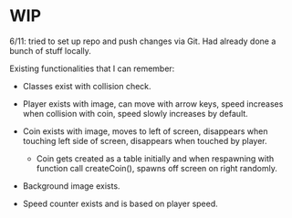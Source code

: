 # WIP



6/11: tried to set up repo and push changes via Git. Had already done a bunch of stuff locally.

Existing functionalities that I can remember:
  
- Classes exist with collision check.
    
- Player exists with image, can move with arrow keys, speed increases when collision with coin, speed slowly increases by default.
    
- Coin exists with image, moves to left of screen, disappears when touching left side of screen, disappears when touched by player.
    
  - Coin gets created as a table initially and when respawning with function call createCoin(), spawns off screen on right randomly.
      
- Background image exists.
    
- Speed counter exists and is based on player speed.
    
